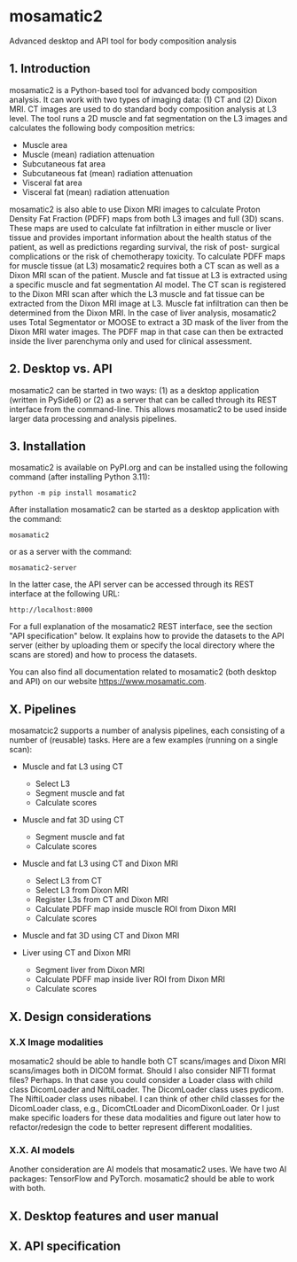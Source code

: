 # mosamatic2
Advanced desktop and API tool for body composition analysis


## 1. Introduction
mosamatic2 is a Python-based tool for advanced body composition analysis. It can work with
two types of imaging data: (1) CT and (2) Dixon MRI. CT images are used to do standard body
composition analysis at L3 level. The tool runs a 2D muscle and fat segmentation on the L3
images and calculates the following body composition metrics:

- Muscle area
- Muscle (mean) radiation attenuation
- Subcutaneous fat area
- Subcutaneous fat (mean) radiation attenuation
- Visceral fat area
- Visceral fat (mean) radiation attenuation

mosamatic2 is also able to use Dixon MRI images to calculate Proton Density Fat Fraction
(PDFF) maps from both L3 images and full (3D) scans. These maps are used to calculate fat
infiltration in either muscle or liver tissue and provides important information about the 
health status of the patient, as well as predictions regarding survival, the risk of post-
surgical complications or the risk of chemotherapy toxicity.
To calculate PDFF maps for muscle tissue (at L3) mosamatic2 requires both a CT scan as well
as a Dixon MRI scan of the patient. Muscle and fat tissue at L3 is extracted using a specific
muscle and fat segmentation AI model. The CT scan is registered to the Dixon MRI scan after
which the L3 muscle and fat tissue can be extracted from the Dixon MRI image at L3. Muscle
fat infiltration can then be determined from the Dixon MRI. 
In the case of liver analysis, mosamatic2 uses Total Segmentator or MOOSE to extract a 3D
mask of the liver from the Dixon MRI water images. The PDFF map in that case can then be
extracted inside the liver parenchyma only and used for clinical assessment.


## 2. Desktop vs. API
mosamatic2 can be started in two ways: (1) as a desktop application (written in PySide6)
or (2) as a server that can be called through its REST interface from the command-line.
This allows mosamatic2 to be used inside larger data processing and analysis pipelines.


## 3. Installation
mosamatic2 is available on PyPI.org and can be installed using the following command (after
installing Python 3.11):

    python -m pip install mosamatic2

After installation mosamatic2 can be started as a desktop application with the command:

    mosamatic2

or as a server with the command:

    mosamatic2-server

In the latter case, the API server can be accessed through its REST interface at the 
following URL:

    http://localhost:8000

For a full explanation of the mosamatic2 REST interface, see the section "API specification"
below. It explains how to provide the datasets to the API server (either by uploading them or 
specify the local directory where the scans are stored) and how to process the datasets.

You can also find all documentation related to mosamatic2 (both desktop and API) on our 
website https://www.mosamatic.com. 


## X. Pipelines
mosamatcic2 supports a number of analysis pipelines, each consisting of a number of (reusable)
tasks. Here are a few examples (running on a single scan):

- Muscle and fat L3 using CT
    - Select L3
    - Segment muscle and fat
    - Calculate scores

- Muscle and fat 3D using CT
    - Segment muscle and fat
    - Calculate scores

- Muscle and fat L3 using CT and Dixon MRI
    - Select L3 from CT
    - Select L3 from Dixon MRI
    - Register L3s from CT and Dixon MRI
    - Calculate PDFF map inside muscle ROI from Dixon MRI
    - Calculate scores

- Muscle and fat 3D using CT and Dixon MRI

- Liver using CT and Dixon MRI
    - Segment liver from Dixon MRI
    - Calculate PDFF map inside liver ROI from Dixon MRI
    - Calculate scores


## X. Design considerations

### X.X Image modalities
mosamatic2 should be able to handle both CT scans/images and Dixon MRI scans/images both in
DICOM format. Should I also consider NIFTI format files? Perhaps. In that case you could 
consider a Loader class with child class DicomLoader and NiftiLoader. The DicomLoader class
uses pydicom. The NiftiLoader class uses nibabel. I can think of other child classes for the
DicomLoader class, e.g., DicomCtLoader and DicomDixonLoader. Or I just make specific loaders
for these data modalities and figure out later how to refactor/redesign the code to better
represent different modalities.

### X.X. AI models
Another consideration are AI models that mosamatic2 uses. We have two AI packages: TensorFlow
and PyTorch. mosamatic2 should be able to work with both. 


## X. Desktop features and user manual


## X. API specification
